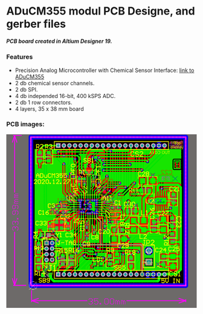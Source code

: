# ADuCM355 modul PCB Designe, and gerber files
##### PCB board created in Altium Designer 19.
### Features
- Precision Analog Microcontroller with Chemical Sensor Interface:
 [link to ADuCM355](https://www.analog.com/en/products/aducm355.html#product-overview)
- 2 db chemical sensor channels.
- 2 db SPI.
- 4 db independed 16-bit, 400 kSPS ADC. 
- 2 db 1 row connectors.
- 4 layers, 35 x 38 mm board

### PCB images:
![](https://github.com/ptiszai/ADuCM355_modul/blob/master/ADuCM355_modul.png)

